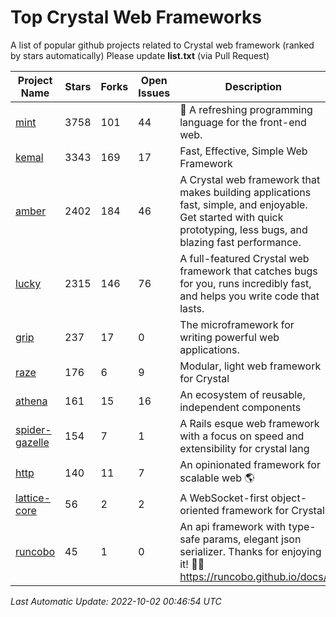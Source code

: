 # Top Crystal Web Frameworks

A list of popular github projects related to Crystal web framework (ranked by stars automatically)
Please update **list.txt** (via Pull Request)

| Project Name | Stars | Forks | Open Issues | Description | Last Commit |
| ------------ | ----- | ----- | ----------- | ----------- | ----------- |
| [mint](https://github.com/mint-lang/mint) |3758|101|44|:leaves: A refreshing programming language for the front-end web.|2022-06-28T15:01:26Z|
| [kemal](https://github.com/kemalcr/kemal) |3343|169|17|Fast, Effective, Simple Web Framework|2022-09-15T08:52:28Z|
| [amber](https://github.com/amberframework/amber) |2402|184|46|A Crystal web framework that makes building applications fast, simple, and enjoyable. Get started with quick prototyping, less bugs, and blazing fast performance.|2022-09-26T17:03:44Z|
| [lucky](https://github.com/luckyframework/lucky) |2315|146|76|A full-featured Crystal web framework that catches bugs for you, runs incredibly fast, and helps you write code that lasts.|2022-09-29T16:13:53Z|
| [grip](https://github.com/grip-framework/grip) |237|17|0|The microframework for writing powerful web applications.|2022-08-24T13:00:06Z|
| [raze](https://github.com/samueleaton/raze) |176|6|9|Modular, light web framework for Crystal|2021-01-02T01:20:01Z|
| [athena](https://github.com/athena-framework/athena) |161|15|16|An ecosystem of reusable, independent components|2022-09-05T16:58:24Z|
| [spider-gazelle](https://github.com/spider-gazelle/spider-gazelle) |154|7|1|A Rails esque web framework with a focus on speed and extensibility for crystal lang|2022-09-14T22:44:27Z|
| [http](https://github.com/onyxframework/http) |140|11|7|An opinionated framework for scalable web 🌎|2019-08-13T09:00:30Z|
| [lattice-core](https://github.com/jasonl99/lattice-core) |56|2|2|A WebSocket-first object-oriented framework for Crystal|2017-03-31T23:57:57Z|
| [runcobo](https://github.com/runcobo/runcobo) |45|1|0|An api framework with type-safe params, elegant json serializer. Thanks for enjoying it! 👻👻 https://runcobo.github.io/docs/|2022-03-16T06:43:35Z|

*Last Automatic Update: 2022-10-02 00:46:54 UTC*